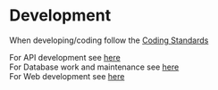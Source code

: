 # Development

When developing/coding follow the [Coding Standards](coding-standards)

For API development see [here](/development/api)  
For Database work and maintenance see [here](/development/db)  
For Web development see [here](/development/web)  